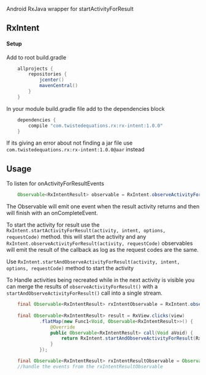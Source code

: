 Android RxJava wrapper for startActivityForResult

## RxIntent 

#### Setup
Add to root build.gradle

```groovy
    allprojects {
        repositories {
            jcenter()
            mavenCentral()
        }
    }
```
In your module build.gradle file add to the dependencies block

```groovy
    dependencies {
        compile "com.twistedequations.rx:rx-intent:1.0.0"
    }
```
If its giving an error about not finding a jar file use `com.twistedequations.rx:rx-intent:1.0.0@aar` instead

## Usage

To listen for onActivityForResultEvents
```java
    Observable<RxIntentResult> observable = RxIntent.observeActivityForResult(activity, requestCode);
```

The Observable will emit one event when the result activity returns and then 
will finish with an onCompleteEvent. 

To start the activity for result use the `RxIntent.startActivityForResult(activity, intent, options, requestCode)` method.
this will start the activity and any `RxIntent.observeActivityForResult(activity, requestCode)` observables will emit the result of the callback as log as the 
request codes are the same.

Use `RxIntent.startAndObserveActivityForResult(activity, intent, options, requestCode)` method to start the activity 

To Handle activities being recreated while in the next activity is visible you can merge the results of `observeActivityForResult()` with a `startAndObserveActivityForResult()`
call into a single stream.

```java
    final Observable<RxIntentResult> rxIntentObservable = RxIntent.observeActivityForResult(RxIntentActivity.this, REQUEST_CODE);
    
    final Observable<RxIntentResult> result = RxView.clicks(view)
            .flatMap(new Func1<Void, Observable<RxIntentResult>>() {
                @Override
                public Observable<RxIntentResult> call(Void aVoid) {
                    return RxIntent.startAndObserveActivityForResult(RxIntentActivity.this, intent, REQUEST_CODE);
                }
            });

    final Observable<RxIntentResult> rxIntentResultObservable = Observable.merge(rxIntentObservable, result);
    //handle the events from the rxIntentResultObservable
```
